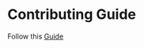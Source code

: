 # Contributing Guide

Follow this [Guide](https://conveyor.open.ug/docs/contributing/development-setup)